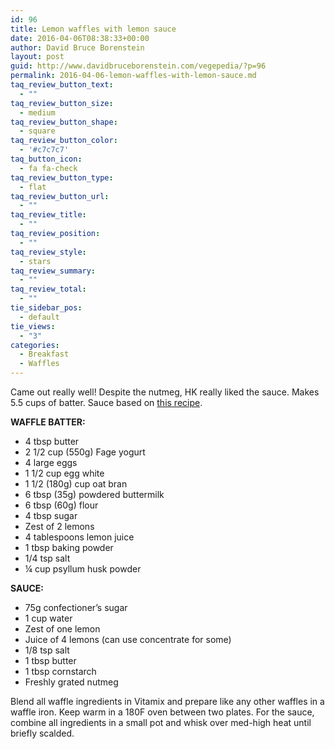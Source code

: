 ```yaml
---
id: 96
title: Lemon waffles with lemon sauce
date: 2016-04-06T08:38:33+00:00
author: David Bruce Borenstein
layout: post
guid: http://www.davidbruceborenstein.com/vegepedia/?p=96
permalink: 2016-04-06-lemon-waffles-with-lemon-sauce.md
taq_review_button_text:
  - ""
taq_review_button_size:
  - medium
taq_review_button_shape:
  - square
taq_review_button_color:
  - '#c7c7c7'
taq_button_icon:
  - fa fa-check
taq_review_button_type:
  - flat
taq_review_button_url:
  - ""
taq_review_title:
  - ""
taq_review_position:
  - ""
taq_review_style:
  - stars
taq_review_summary:
  - ""
taq_review_total:
  - ""
tie_sidebar_pos:
  - default
tie_views:
  - "3"
categories:
  - Breakfast
  - Waffles
---
```

Came out really well! Despite the nutmeg, HK really liked the sauce. Makes 5.5 cups of batter. Sauce based on [this recipe](http://allrecipes.com/recipe/20010/lemon-sauce-i/).

**WAFFLE BATTER:**

  * 4 tbsp butter
  * 2 1/2 cup (550g) Fage yogurt
  * 4 large eggs
  * 1 1/2 cup egg white
  * 1 1/2 (180g) cup oat bran
  * 6 tbsp (35g) powdered buttermilk
  * 6 tbsp (60g) flour
  * 4 tbsp sugar
  * Zest of 2 lemons
  * 4 tablespoons lemon juice
  * 1 tbsp baking powder
  * 1/4 tsp salt
  * ¼ cup psyllum husk powder

**SAUCE:**

  * 75g confectioner&#8217;s sugar
  * 1 cup water
  * Zest of one lemon
  * Juice of 4 lemons (can use concentrate for some)
  * 1/8 tsp salt
  * 1 tbsp butter
  * 1 tbsp cornstarch
  * Freshly grated nutmeg

Blend all waffle ingredients in Vitamix and prepare like any other waffles in a waffle iron. Keep warm in a 180F oven between two plates. For the sauce, combine all ingredients in a small pot and whisk over med-high heat until briefly scalded.